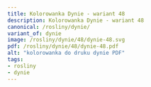 ```yaml
---
title: Kolorowanka Dynie - wariant 48
description: Kolorowanka Dynie - wariant 48
canonical: /rosliny/dynie/
variant_of: dynie
image: /rosliny/dynie/48/dynie-48.svg
pdf: /rosliny/dynie/48/dynie-48.pdf
alt: "kolorowanka do druku dynie PDF"
tags:
- rosliny
- dynie
---
```


